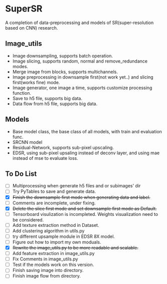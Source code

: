# SuperSR

A completion of data-preprocessing and models of SR(super-resolution based on CNN) research.

## Image_utils

- Image downsampling, supports batch operation.
- Image slicing, supports random, normal and remove_redundance modes.
- Merge image from blocks, supports multichannels.
- Image preprocessing in downsample first(not work yet..) and slicing first(works fine) mode.
- Image generator, one image a time, supports customize processing function.
- Save to h5 file, supports big data.
- Data flow from h5 file, supports big data.

## Models

- Base model class, the base class of all models, with train and evaluation func.
- SRCNN model
- Residual-Network, supports sub-pixel upscaling.
- EDSR, using sub-pixel upsaling instead of deconv layer, and using mae instead of mse to evaluate loss.

## To Do List

- [ ]    Multiprocessing when generate h5 files and or subimages' dir
- [ ]    Try PyTables to save and generate data.
- [x]    ~~Finish the downsample first mode when generating data and label.~~
- [ ]    Comments are incomplete, under fixing.
- [x]    ~~Delete the slice first mode and set downsample first mode as Default.~~
- [ ]    Tensorboard visulization is incompleted. Weights visualization need to be considered.
- [ ]    Add texture extraction method in Dataset.
- [ ]    Add clustering algorithm in utils.py
- [ ]    try different upsample module in EDSR 8X model.
- [ ]    Figure out how to import my own moduals.
- [x]    ~~Rewrite the image_utils.py to be more readable and scalable.~~
- [ ]    Add feature extraction in image_utils.py
- [ ]    Fix Comments in image_utils.py
- [ ]    Test if the models work on this version.
- [ ]    Finish saving image into directory.
- [ ]    Finish image flow from directory.